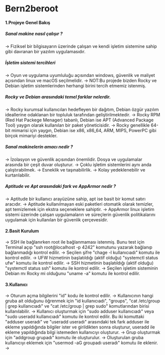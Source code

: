 # Bern2beroot

#### 1.Projeye Genel Bakış
##### Sanal makine nasıl çalışır ?
  → Fiziksel bir bilgisayarın üzerinde çalışan ve kendi işletim sistemine sahip gibi davranan bir yazılım uygulamasıdır.

##### İşletim sistemi tercihleri
  → Oyun ve uygulama uyumluluğu açısından windows, güvenlik ve maliyet açısından linux ve macOS seçilmelidir.
  → NOT:Bu projede bizden Rocky ve Debian işletim sistemlerinden herhangi birini tercih etmemiz istenmiş.

##### Rocky ve Debian arasındaki temel farklar nelerdir.
→ Rocky kurumsal kullanıcıları hedefleyen bir dağıtım, Debian özgür yazılım ideallerine odaklanan bir topluluk tarafından geliştirilmektedir.
→ Rocky RPM (Red Hat Packege Menager) tabanlı, Debian ise APT (Advanced Package Tool) yaygın olarak kullanılan bir paket yöneticisidir.
→ Rocky genellikle 64-bit mimarisi için yaygın, Debian ise x86, x86_64, ARM, MIPS, PowerPC gibi birçok mimariyi destekler.

##### Sanal makinelerin amacı nedir ?
→ İzolasyon ve güvenlik açısından önemlidir. Dosya ve uygulamalar arasında bir çeşit duvar oluşturur.
→ Çoklu işletim sistemlerini aynı anda çalıştırabilmek.
→ Esneklik ve taşınabilirlik.
→ Kolay yedeklenebilir ve kurtarılabilir.

##### Aptitude ve Apt arasındaki fark ve AppArmor nedir ?
→ Aptitude bir kullanıcı arayüzüne sahip, apt ise basit bir komut satırı aracıdır.
→ Aptitude kullanılmayan eski paketleri otomatik olarak temizler, apt temizlemek için ekstra seçeneklere sahiptir.
→ AppArmor linux işletim sistemi üzerinde çalışan uygulamaların ve süreçlerin güvenlik politikalarını uygulamak için kullanılan bir güvenlik çerçevesidir.

#### 2.Basit Kurulum
→ SSH ile bağlanırken root ile bağlanmaması istenmiş. Bunu test için Terminal açıp "ssh root@localhost -p 4242" komutunu yazarak bağlanıp bağlanmadığı kontrol edilir.
→ Seçilen şifre "chage -l kullanıcıadı" komutu ile kontrol edilir.
→ UFW hizmetinin başlatıldığı (aktif olduğu) "systemctl status ufw" komutu ile kontrol edilir.
→ SSH hizmetinin başlatıldığı (aktif olduğu) "systemctl status ssh" komutu ile kontrol edilir.
→ Seçilen işletim sisteminin Debian mı Rocky mi olduğunu "uname -a" komutu ile kontrol edilir.

#### 3.Kullanıcı
→ Oturum açma bilgilerini "id" kodu ile kontrol edilir.
→ Kullanıcının hangi gruba ait olduğunu öğrenmek için "id kullanıcıadı", "groups", "cat /etc/group | grep kullanıcıadı" ve "cat /etc/group | grep sudo" komutlarından birisi kullanılabilir.
→ Kullanıcı oluşturmak için "sudo adduser kullanıcıadı" veya "sudo useradd kullanıcıadı" komutu ile kontrol edilir. Bu iki komuttaki "adduser useradı" ve "useradd useradı" arasındaki tek fark adduser ile ekleme yapıldığında bilgiler ister ve girildikten sonra oluşturur, useradd ile ekleme yapıldığında bilgi istemeden kullanıcıyı oluşturur.
→ Grup oluşturmak için "addgroup grupadı" komutu ile oluşturulur.
→ Oluşturulan gruba kullanıcıyı eklemek için "usermod -aG groupadı useradı" komutu ile eklenir.
→ 
